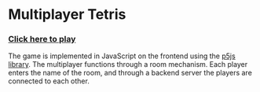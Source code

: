 # Multiplayer Tetris

### [Click here to play](https://janicijevic.github.io/tetris)

The game is implemented in JavaScript on the frontend using the [p5js library](https://p5js.org/). The multiplayer functions through a room mechanism. Each player enters the name of the room, and through a backend server the players are connected to each other. 

